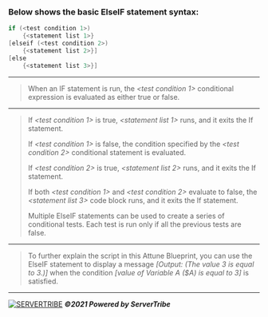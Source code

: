 ### **Below shows the basic ElseIF statement syntax:**
```powershell
if (<test condition 1>)
    {<statement list 1>}
[elseif (<test condition 2>)
    {<statement list 2>}]
[else
    {<statement list 3>}]
```
---
> When an IF statement is run, the *<test condition 1>* conditional expression is evaluated as either true or false.
---
> If *<test condition 1>* is true, *<statement list 1>* runs, and it exits the If statement.
> 
> If *<test condition 1>* is false, the condition specified by the *<test condition 2>* conditional statement is evaluated.
> 
> If *<test condition 2>* is true, *<statement list 2>* runs, and it exits the If statement.
> 
> If both *<test condition 1>* and *<test condition 2>* evaluate to false, the *<statement list 3>* code block runs, and it exits the If statement.
> 
> Multiple ElseIF statements can be used to create a series of conditional tests. Each test is run only if all the previous tests are false. 
---
> To further explain the script in this Attune Blueprint, you can use the ElseIF statement to display a message *[Output: (The value 3 is equal to 3.)]* when the condition *[value of Variable A ($A) is equal to 3]* is satisfied. 
---
[![SERVERTRIBE](https://www.servertribe.com/wp-content/themes/mars/assets/images/attune_logo.svg)](https://www.servertribe.com/)
***&copy;2021 Powered by ServerTribe***